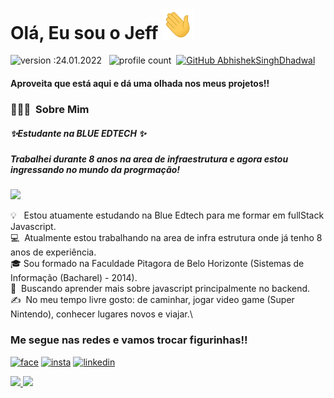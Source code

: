 # Olá, Eu sou o Jeff <img src="https://github.com/Leoruiz197/Leoruiz197/blob/main/img/Hi.gif" width="50px" margin="50px">
![version :24.01.2022](https://img.shields.io/badge/version-20.08.2021-informational) &nbsp;
![profile count](https://komarev.com/ghpvc/?username=jeffersonluiz27&color=red)&nbsp;
[![GitHub AbhishekSinghDhadwal](https://img.shields.io/github/followers/jeffersonluiz27?label=follow&style=social)](https://github.com/jeffersonluiz27)&nbsp;

#### Aproveita que está aqui e dá uma olhada nos meus projetos!!

### 👨🏻‍💻 &nbsp;Sobre Mim
##### ✨Estudante na BLUE EDTECH ✨
##### Trabalhei durante 8 anos na area de infraestrutura e agora estou ingressando no mundo da progrmação!

<img src="https://www.alura.com.br/artigos/assets/como-criar-um-readme-para-seu-perfil-github/imagem14.gif" width="80px" margin="80px">

💡 &nbsp; Estou atuamente estudando na Blue Edtech para me formar em fullStack Javascript. \
💻 &nbsp;Atualmente estou trabalhando na area de infra estrutura onde já tenho 8 anos de experiência.\
🎓&nbsp;Sou formado na Faculdade Pitagora de Belo Horizonte (Sistemas de Informação (Bacharel) - 2014).\
🌱 &nbsp;Buscando aprender mais sobre javascript principalmente no backend.\
✍️ &nbsp;No meu tempo livre gosto: de caminhar, jogar video game (Super Nintendo), conhecer lugares novos e viajar.\



### Me segue nas redes e vamos trocar figurinhas!!

[![face](https://img.shields.io/badge/Facebook-1877F2?style=for-the-badge&logo=facebook&logoColor=white)](https://www.facebook.com/Jeff27Silva) [![insta](https://img.shields.io/badge/Instagram-E4405F?style=for-the-badge&logo=instagram&logoColor=white)](https://www.instagram.com/jefferson.luiz27/) [![linkedin](https://img.shields.io/badge/LinkedIn-0077B5?style=for-the-badge&logo=linkedin&logoColor=white)](https://www.linkedin.com/in/jeffluiz/) 


<div>
<a href="https://github.com/jeffersonluiz27">
<img height="150em" src="https://github-readme-stats.vercel.app/api/top-langs/?username=jeffersonluiz27&layout=compact&langs_count=7&theme=dracula"/>
<img height="150em" src="https://github-readme-stats.vercel.app/api?username=jeffersonluiz27&show_icons=true&theme=dracula&include_all_commits=true&count_private=true"/>
</div>

<!--
**jeffersonluiz27/jeffersonluiz27** is a ✨ _special_ ✨ repository because its `README.md` (this file) appears on your GitHub profile.

Here are some ideas to get you started:

- 🔭 I’m currently working on ...
- 🌱 I’m currently learning ...
- 👯 I’m looking to collaborate on ...
- 🤔 I’m looking for help with ...
- 💬 Ask me about ...
- 📫 How to reach me: ...
- 😄 Pronouns: ...
- ⚡ Fun fact: ...
-->
